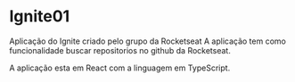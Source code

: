 # Ignite01


Aplicação do Ignite criado pelo grupo da Rocketseat
A aplicação tem como funcionalidade buscar repositorios no github
da Rocketseat.

A aplicação esta em React com a linguagem em TypeScript.
